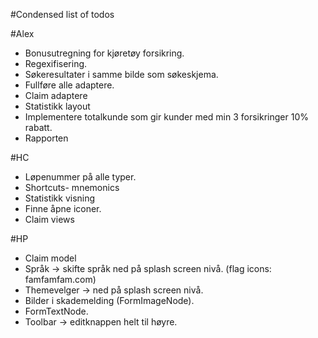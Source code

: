 #Condensed list of todos

#Alex
* Bonusutregning for kjøretøy forsikring.
* Regexifisering.
* Søkeresultater i samme bilde som søkeskjema.
* Fullføre alle adaptere.
* Claim adaptere
* Statistikk layout
* Implementere totalkunde som gir kunder med min 3 forsikringer 10% rabatt. 
* Rapporten

#HC
* Løpenummer på alle typer.
* Shortcuts- mnemonics
* Statistikk visning
* Finne åpne iconer.			
* Claim views

#HP
* Claim model
* Språk -> skifte språk ned på splash screen nivå.  	(flag icons: famfamfam.com) 
* Themevelger -> ned på splash screen nivå.
* Bilder i skademelding	(FormImageNode).
* FormTextNode.
* Toolbar -> editknappen helt til høyre.
